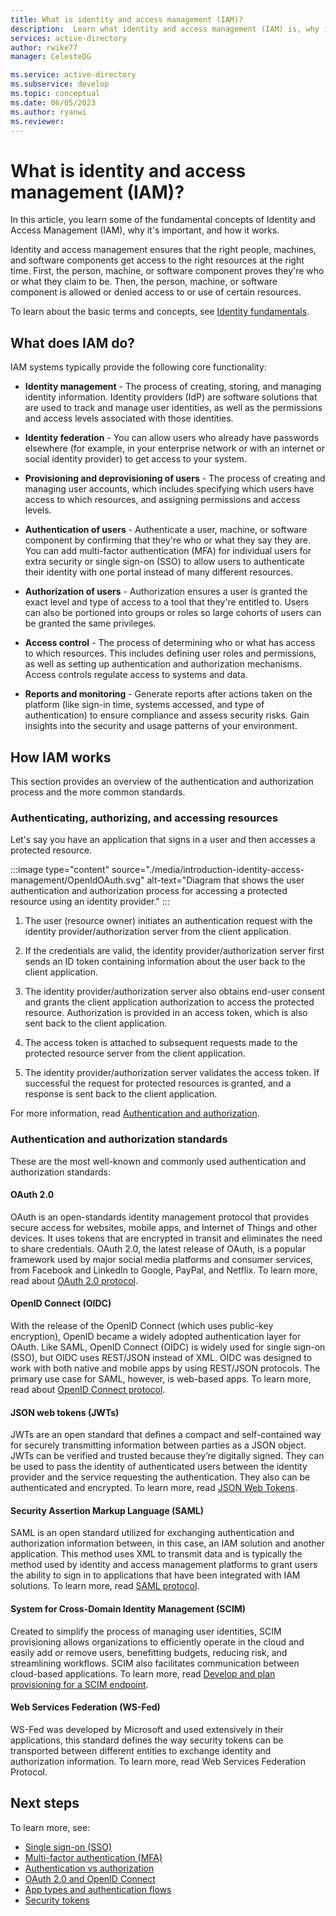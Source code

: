 ```yaml
---
title: What is identity and access management (IAM)?
description:  Learn what identity and access management (IAM) is, why it's important, and how it works.  Learn about authentication and authorization, single sign-on (SSO), and multi-factor authentication (MFA). Learn about SAML, Open ID Connect (OIDC), and OAuth 2.0 and other authentication and authorization standards, tokens, and more.
services: active-directory
author: rwike77
manager: CelesteDG

ms.service: active-directory
ms.subservice: develop
ms.topic: conceptual
ms.date: 06/05/2023
ms.author: ryanwi
ms.reviewer: 
---
```


# What is identity and access management (IAM)?

In this article, you learn some of the fundamental concepts of Identity and Access Management (IAM), why it's important, and how it works.

Identity and access management ensures that the right people, machines, and software components get access to the right resources at the right time. First, the person, machine, or software component proves they're who or what they claim to be. Then, the person, machine, or software component is allowed or denied access to or use of certain resources.

To learn about the basic terms and concepts, see [Identity fundamentals](identity-fundamentals.md).

## What does IAM do?

IAM systems typically provide the following core functionality:

- **Identity management** - The process of creating, storing, and managing identity information. Identity providers (IdP) are software solutions that are used to track and manage user identities, as well as the permissions and access levels associated with those identities.

- **Identity federation** - You can allow users who already have passwords elsewhere (for example, in your enterprise network or with an internet or social identity provider) to get access to your system.

- **Provisioning and deprovisioning of users** - The process of creating and managing user accounts, which includes specifying which users have access to which resources, and assigning permissions and access levels.

- **Authentication of users** - Authenticate a user, machine, or software component by confirming that they're who or what they say they are. You can add multi-factor authentication (MFA) for individual users for extra security or single sign-on (SSO) to allow users to authenticate their identity with one portal instead of many different resources.

- **Authorization of users** - Authorization ensures a user is granted the exact level and type of access to a tool that they're entitled to. Users can also be portioned into groups or roles so large cohorts of users can be granted the same privileges.

- **Access control** - The process of determining who or what has access to which resources. This includes defining user roles and permissions, as well as setting up authentication and authorization mechanisms. Access controls regulate access to systems and data.

- **Reports and monitoring** - Generate reports after actions taken on the platform (like sign-in time, systems accessed, and type of authentication) to ensure compliance and assess security risks. Gain insights into the security and usage patterns of your environment.

## How IAM works

This section provides an overview of the authentication and authorization process and the more common standards.

### Authenticating, authorizing, and accessing resources

Let's say you have an application that signs in a user and then accesses a protected resource.

:::image type="content" source="./media/introduction-identity-access-management/OpenIdOAuth.svg" alt-text="Diagram that shows the user authentication and authorization process for accessing a protected resource using an identity provider." :::

1. The user (resource owner) initiates an authentication request with the identity provider/authorization server from the client application.

1. If the credentials are valid, the identity provider/authorization server first sends an ID token containing information about the user back to the client application.

1. The identity provider/authorization server also obtains end-user consent and grants the client application authorization to access the protected resource. Authorization is provided in an access token, which is also sent back to the client application.

1. The access token is attached to subsequent requests made to the protected resource server from the client application.

1. The identity provider/authorization server validates the access token.  If successful the request for protected resources is granted, and a response is sent back to the client application.

For more information, read [Authentication and authorization](/azure/active-directory/develop/authentication-vs-authorization#authentication-and-authorization-using-the-microsoft-identity-platform).

### Authentication and authorization standards

These are the most well-known and commonly used authentication and authorization standards:

#### OAuth 2.0

OAuth is an open-standards identity management protocol that provides secure access for websites, mobile apps, and Internet of Things and other devices. It uses tokens that are encrypted in transit and eliminates the need to share credentials. OAuth 2.0, the latest release of OAuth, is a popular framework used by major social media platforms and consumer services, from Facebook and LinkedIn to Google, PayPal, and Netflix. To learn more, read about [OAuth 2.0 protocol](/azure/active-directory/develop/active-directory-v2-protocols).
#### OpenID Connect (OIDC)

With the release of the OpenID Connect (which uses public-key encryption), OpenID became a widely adopted authentication layer for OAuth. Like SAML, OpenID Connect (OIDC) is widely used for single sign-on (SSO), but OIDC uses REST/JSON instead of XML. OIDC was designed to work with both native and mobile apps by using REST/JSON protocols. The primary use case for SAML, however, is web-based apps. To learn more, read about [OpenID Connect protocol](/azure/active-directory/develop/active-directory-v2-protocols).

#### JSON web tokens (JWTs)

JWTs are an open standard that defines a compact and self-contained way for securely transmitting information between parties as a JSON object. JWTs can be verified and trusted because they’re digitally signed. They can be used to pass the identity of authenticated users between the identity provider and the service requesting the authentication. They also can be authenticated and encrypted. To learn more, read [JSON Web Tokens](/azure/active-directory/develop/active-directory-v2-protocols#tokens).

#### Security Assertion Markup Language (SAML)

SAML is an open standard utilized for exchanging authentication and authorization information between, in this case, an IAM solution and another application. This method uses XML to transmit data and is typically the method used by identity and access management platforms to grant users the ability to sign in to applications that have been integrated with IAM solutions. To learn more, read [SAML protocol](/azure/active-directory/develop/active-directory-saml-protocol-reference).

#### System for Cross-Domain Identity Management (SCIM)

Created to simplify the process of managing user identities, SCIM provisioning allows organizations to efficiently operate in the cloud and easily add or remove users, benefitting budgets, reducing risk, and streamlining workflows. SCIM also facilitates communication between cloud-based applications.  To learn more, read [Develop and plan provisioning for a SCIM endpoint](/azure/active-directory/app-provisioning/use-scim-to-provision-users-and-groups?toc=/azure/active-directory/develop/toc.json&bc=/azure/active-directory/develop/breadcrumb/toc.json).

#### Web Services Federation (WS-Fed)

WS-Fed was developed by Microsoft and used extensively in their applications, this standard defines the way security tokens can be transported between different entities to exchange identity and authorization information. To learn more, read Web Services Federation Protocol.

## Next steps

To learn more, see:

- [Single sign-on (SSO)](/azure/active-directory/manage-apps/what-is-single-sign-on)
- [Multi-factor authentication (MFA)](/azure/active-directory/authentication/concept-mfa-howitworks)
- [Authentication vs authorization](/azure/active-directory/develop/authentication-vs-authorization)
- [OAuth 2.0 and OpenID Connect](/azure/active-directory/develop/active-directory-v2-protocols)
- [App types and authentication flows](/azure/active-directory/develop/authentication-flows-app-scenarios)
- [Security tokens](/azure/active-directory/develop/security-tokens)
